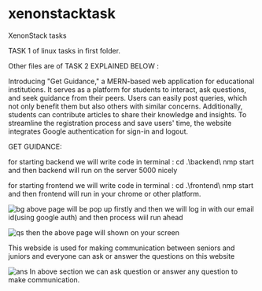 # xenonstacktask
XenonStack tasks

TASK 1 of linux tasks in first folder.

Other files are of TASK 2 EXPLAINED BELOW :

Introducing "Get Guidance," a MERN-based web application for educational institutions. 
It serves as a platform for students to interact, ask questions, and seek guidance from their peers. 
Users can easily post queries, which not only benefit them but also others with similar concerns. 
Additionally, students can contribute articles to share their knowledge and insights. 
To streamline the registration process and save users' time, the website integrates Google authentication for sign-in and logout.

GET GUIDANCE:

for starting backend we will write code in terminal :
cd .\backend\\
nmp start 
and then backend will run on the server 5000 nicely

for starting frontend we will write code in terminal :
cd .\frontend\\
nmp start 
and then frontend will run in your chrome or other platform.

![bg](https://github.com/samridhiverma10/get_guidance/assets/135204701/6a980d21-bd29-4a27-af13-184c8d87b39f)
above page will be pop up firstly and then we will log in with our email id(using google auth) and then process wiil run ahead

![qs](https://github.com/samridhiverma10/get_guidance/assets/135204701/c8fa2f3a-5aa2-4833-b095-7fc5ac03b0b2)
then the above page will shown on your screen 

This webside is used for making communication between seniors and juniors and everyone can ask or answer the questions on this website

![ans](https://github.com/samridhiverma10/XenonStackTasks/assets/135204701/4004c117-e67a-452c-84d2-3e5f29647745)
In above section we can ask question or answer any question to make communication.
